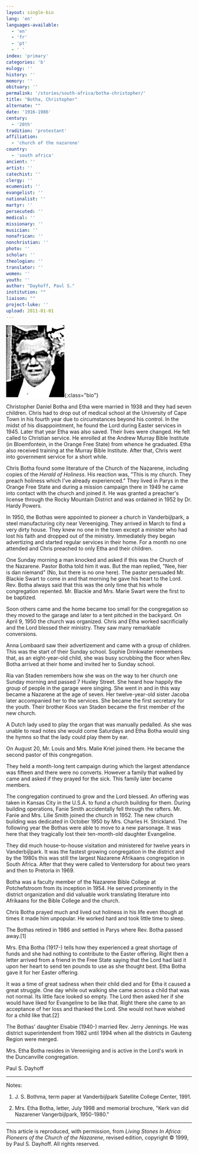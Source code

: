 ```yaml
---
layout: single-bio
lang: 'en'
languages-available:
  - 'en'
  - 'fr'
  - 'pt'
  - ' '
index: 'primary'
categories: 'b'
eulogy: ''
history: ''
memory: ''
obituary: ''
permalink: '/stories/south-africa/botha-christopher/'
title: "Botha, Christopher"
alternate: ""
date: '1916-1986'
century:
  - '20th'
tradition: 'protestant'
affiliation:
  - 'church of the nazarene'
country:
  - 'south africa'
ancient: ''
artist: ''
catechist: ''
clergy: ''
ecumenist: ''
evangelist: ''
nationalist: ''
martyr: ''
persecuted: ''
medical: ''
missionary: ''
musician: ''
nonafrican: ''
nonchristian: ''
photo: ''
scholar: ''
theologian: ''
translator: ''
women: ''
youth: ''
author: "Dayhoff, Paul S."
institution: ""
liaison: ""
project-luke: ''
upload: 2011-01-01
---
```


![Christopher Botha](/images/bio-pics/southafrica/botha-christopher/botha-christopher.jpg){:class="bio"}

Christopher Daniel Botha and Etha were married in 1938 and they had seven children.  Chris had to drop out of medical school at the University of Cape Town in his fourth year due to circumstances beyond his control.  In the midst of his disappointment, he found the Lord during Easter services in 1945.  Later that year Etha  was also saved.  Their lives were changed.  He felt called to Christian service. He enrolled at the Andrew Murray Bible Institute (in Bloemfontein, in the Orange Free State) from whence he graduated. Etha also received training at the Murray Bible Institute.  After that, Chris went into government service for a short while.

Chris Botha found some literature of the Church of the Nazarene, including copies of the *Herald of Holiness*.  His reaction was, "This is my church.  They preach holiness which I've already experienced."  They lived in Parys in the Orange Free State and during a mission campaign there in 1949 he came into contact with the church and joined it.  He was granted a preacher's license through the Rocky Mountain District and  was ordained in 1952 by Dr. Hardy Powers.

In 1950, the Bothas were appointed to pioneer a church in Vanderbijlpark, a steel manufacturing city near Vereeniging. They arrived in March to find a very dirty house. They knew no one in the town except a minister who had lost his faith and dropped out of the ministry. Immediately they began advertizing and started regular services in their home.  For a month no one attended and Chris preached to only Etha and their children.

One Sunday morning a man knocked and asked if this was the Church of the Nazarene.  Pastor Botha told him it was.  But the man replied, "Nee, hier is dan niemand" (No, but there is no one here).  The pastor persuaded Mr. Blackie Swart to come in and that morning he gave his heart to the Lord.  Rev. Botha always said that this was the only time that his whole congregation repented.  Mr. Blackie and Mrs. Marie Swart were the first to be baptized.

Soon others came and the home became too small for the congregation so they moved to the garage and later to a tent pitched in the backyard.  On April 9, 1950 the church was organized. Chris  and Etha worked sacrificially and the Lord blessed their ministry.  They saw many remarkable conversions.

Anna Lombaard saw their advertizement and came with a group of children. This was the start of their Sunday school.  Sophie Drinkwater remembers that, as an eight-year-old child, she was busy scrubbing the floor when Rev. Botha arrived at their home and invited her to Sunday school.

Ria van Staden remembers how she was on the way to her church one Sunday morning and passed 7 Huxley Street.  She heard how happily the group of people in the garage were singing.  She went in and in this way became a Nazarene at the age of seven. Her twelve-year-old sister Jacoba later accompanied her to the services. She became the first secretary for the youth. Their brother Koos van Staden became the first member of the new church.

A Dutch lady used to play the organ that was manually pedalled.  As she was unable to read notes she would come Saturdays and Etha Botha would sing the hymns so that the lady could play them by ear.

On August 20, Mr. Louis and Mrs. Malie Kriel joined them.  He became the second pastor of this congregation.

They held a month-long tent campaign during which the largest attendance was fifteen and there were no converts.  However a family that walked by came and asked if they prayed for the sick.  This family later became members.

The congregation continued to grow and the Lord blessed.  An offering was taken in Kansas City in the U.S.A. to fund a church building for them.  During building operations, Fanie Smith accidentally fell through the rafters.  Mr. Fanie and Mrs. Lilie Smith joined the church in 1952.  The new church building was dedicated in October 1950 by Mrs. Charles H. Strickland. The following year the Bothas were able to move to a new parsonage.  It was here that they tragically lost their ten-month-old daughter Evangeline.

They did much house-to-house visitation and ministered for twelve years in Vanderbijlpark. It was the fastest growing congregation in the district and by the 1980s this was still the largest Nazarene Afrikaans congregation in South Africa.  After that they were called to Ventersdorp for about two years and then to Pretoria in 1969.

Botha was a faculty member of the Nazarene Bible College at Potchefstroom from its inception in 1954.  He served prominently in the district organization and did  valuable work translating literature into Afrikaans for the Bible College and the church.

Chris Botha prayed much and lived out holiness in his life even though at times it made him unpopular.  He worked hard and took little time to sleep.

The Bothas retired in 1986 and settled in Parys where Rev. Botha passed away.[1]

Mrs. Etha Botha (1917-) tells how they experienced a great shortage of funds and she had nothing to contribute to the Easter offering.  Right then a letter arrived from a friend in the Free State saying that the Lord had laid it upon her heart to send ten pounds to use as she thought best.  Etha Botha gave it for her Easter offering.

It was a time of great sadness when their child died and for Etha it caused a great struggle.  One day while out walking she came across a child that was not normal.  Its little face looked so empty.  The Lord then asked her if she would have liked for Evangeline to be like that.  Right there she came to an acceptance of her loss and thanked the Lord.  She would not have wished for a child like that.[2]

The Bothas' daughter Elsabie (1940-) married Rev. Jerry Jennings.  He was district superintendent from 1982 until 1994 when all the districts in Gauteng Region were merged.

Mrs. Etha Botha resides in Vereeniging and is active in the Lord's work in the Duncanville congregation.

Paul S. Dayhoff

---

Notes:

1. J. S. Bothma, term paper at Vanderbijlpark Satellite College Center, 1991.

2. Mrs. Etha Botha, letter, July 1998 and memorial brochure, "Kerk van did Nazarener Vangerbijlpark, 1950-1980."

---

This article is reproduced, with permission, from *Living Stones In Africa: Pioneers of the Church of the Nazarene*, revised edition, copyright &copy; 1999, by Paul S. Dayhoff.  All rights reserved.